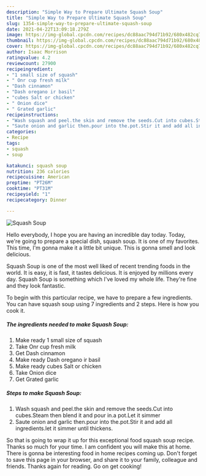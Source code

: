 ```yaml
---
description: "Simple Way to Prepare Ultimate Squash Soup"
title: "Simple Way to Prepare Ultimate Squash Soup"
slug: 1354-simple-way-to-prepare-ultimate-squash-soup
date: 2021-04-22T13:09:18.279Z
image: https://img-global.cpcdn.com/recipes/dc88aac794d71b92/680x482cq70/squash-soup-recipe-main-photo.jpg
thumbnail: https://img-global.cpcdn.com/recipes/dc88aac794d71b92/680x482cq70/squash-soup-recipe-main-photo.jpg
cover: https://img-global.cpcdn.com/recipes/dc88aac794d71b92/680x482cq70/squash-soup-recipe-main-photo.jpg
author: Isaac Morrison
ratingvalue: 4.2
reviewcount: 27900
recipeingredient:
- "1 small size of squash"
- " Onr cup fresh milk"
- "Dash cinnamon"
- "Dash oregano ir basil"
- "cubes Salt or chicken"
- " Onion dice"
- " Grated garlic"
recipeinstructions:
- "Wash squash and peel.the skin and remove the seeds.Cut into cubes.Steam then blend it and pour in.a pot.Let it simmer"
- "Saute onion and garlic then.pour into the.pot.Stir it and add all ingredients.let it simmer until thickens."
categories:
- Recipe
tags:
- squash
- soup

katakunci: squash soup 
nutrition: 236 calories
recipecuisine: American
preptime: "PT26M"
cooktime: "PT31M"
recipeyield: "1"
recipecategory: Dinner

---
```



![Squash Soup](https://img-global.cpcdn.com/recipes/dc88aac794d71b92/680x482cq70/squash-soup-recipe-main-photo.jpg)

Hello everybody, I hope you are having an incredible day today. Today, we're going to prepare a special dish, squash soup. It is one of my favorites. This time, I'm gonna make it a little bit unique. This is gonna smell and look delicious.



Squash Soup is one of the most well liked of recent trending foods in the world. It is easy, it is fast, it tastes delicious. It is enjoyed by millions every day. Squash Soup is something which I've loved my whole life. They're fine and they look fantastic.


To begin with this particular recipe, we have to prepare a few ingredients. You can have squash soup using 7 ingredients and 2 steps. Here is how you cook it.

<!--inarticleads1-->

##### The ingredients needed to make Squash Soup:

1. Make ready 1 small size of squash
1. Take  Onr cup fresh milk
1. Get Dash cinnamon
1. Make ready Dash oregano ir basil
1. Make ready cubes Salt or chicken
1. Take  Onion dice
1. Get  Grated garlic




<!--inarticleads2-->

##### Steps to make Squash Soup:

1. Wash squash and peel.the skin and remove the seeds.Cut into cubes.Steam then blend it and pour in.a pot.Let it simmer
1. Saute onion and garlic then.pour into the.pot.Stir it and add all ingredients.let it simmer until thickens.




So that is going to wrap it up for this exceptional food squash soup recipe. Thanks so much for your time. I am confident you will make this at home. There is gonna be interesting food in home recipes coming up. Don't forget to save this page in your browser, and share it to your family, colleague and friends. Thanks again for reading. Go on get cooking!

